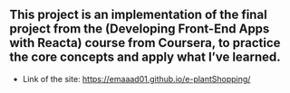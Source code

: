 ## This project is an implementation of the final project from the (Developing Front-End Apps with Reacta) course from Coursera, to practice the core concepts and apply what I’ve learned.

- Link of the site: https://emaaad01.github.io/e-plantShopping/
